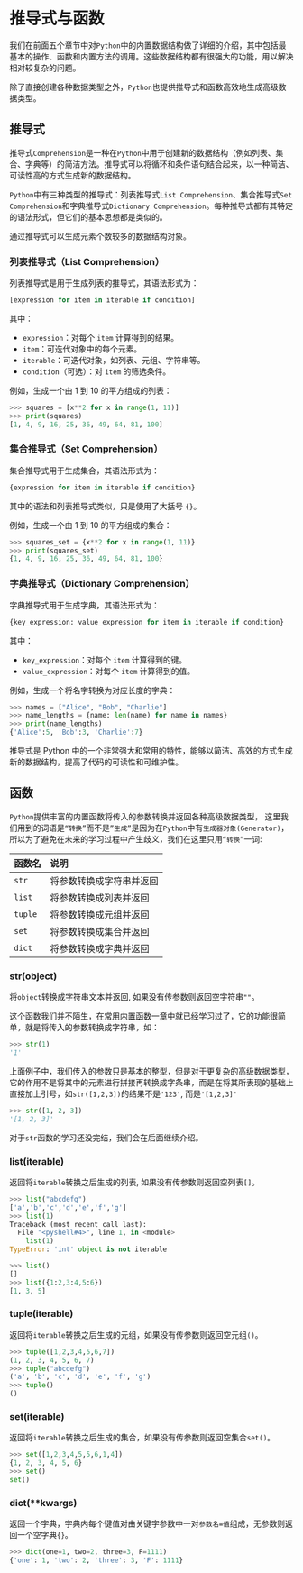 # 推导式与函数

我们在前面五个章节中对`Python`中的内置数据结构做了详细的介绍，其中包括最基本的操作、函数和内置方法的调用。这些数据结构都有很强大的功能，用以解决相对较复杂的问题。

除了直接创建各种数据类型之外，`Python`也提供推导式和函数高效地生成高级数据类型。

## 推导式

推导式`Comprehension`是一种在`Python`中用于创建新的数据结构（例如列表、集合、字典等）的简洁方法。推导式可以将循环和条件语句结合起来，以一种简洁、可读性高的方式生成新的数据结构。

`Python`中有三种类型的推导式：列表推导式`List Comprehension`、集合推导式`Set Comprehension`和字典推导式`Dictionary Comprehension`。每种推导式都有其特定的语法形式，但它们的基本思想都是类似的。

通过推导式可以生成元素个数较多的数据结构对象。

### 列表推导式（List Comprehension）
列表推导式是用于生成列表的推导式，其语法形式为：

```python
[expression for item in iterable if condition]
```
其中：
- `expression`：对每个 `item` 计算得到的结果。
- `item`：可迭代对象中的每个元素。
- `iterable`：可迭代对象，如列表、元组、字符串等。
- `condition`（可选）：对 `item` 的筛选条件。

例如，生成一个由 1 到 10 的平方组成的列表：

```python
>>> squares = [x**2 for x in range(1, 11)]
>>> print(squares)
[1, 4, 9, 16, 25, 36, 49, 64, 81, 100]
```

### 集合推导式（Set Comprehension）

集合推导式用于生成集合，其语法形式为：

```python
{expression for item in iterable if condition}
```

其中的语法和列表推导式类似，只是使用了大括号 `{}`。

例如，生成一个由 1 到 10 的平方组成的集合：
```python
>>> squares_set = {x**2 for x in range(1, 11)}
>>> print(squares_set)
{1, 4, 9, 16, 25, 36, 49, 64, 81, 100}
```

### 字典推导式（Dictionary Comprehension）

字典推导式用于生成字典，其语法形式为：
```python
{key_expression: value_expression for item in iterable if condition}
```
其中：
- `key_expression`：对每个 `item` 计算得到的键。
- `value_expression`：对每个 `item` 计算得到的值。

例如，生成一个将名字转换为对应长度的字典：
```python
>>> names = ["Alice", "Bob", "Charlie"]
>>> name_lengths = {name: len(name) for name in names}
>>> print(name_lengths)
{'Alice':5, 'Bob':3, 'Charlie':7}
```

推导式是 Python 中的一个非常强大和常用的特性，能够以简洁、高效的方式生成新的数据结构，提高了代码的可读性和可维护性。

## 函数

`Python`提供丰富的内置函数将传入的参数转换并返回各种高级数据类型， 这里我们用到的词语是`“转换”`而不是`”生成”`是因为在`Python`中有`生成器对象(Generator)`，所以为了避免在未来的学习过程中产生歧义，我们在这里只用`“转换”`一词:

| 函数名     | 说明           |
|:--------|:-------------|
| `str`   | 将参数转换成字符串并返回 |
| `list`  | 将参数转换成列表并返回  |
| `tuple` | 将参数转换成元组并返回  |
| `set`   | 将参数转换成集合并返回  |
| `dict`  | 将参数转换成字典并返回  |

### str(object)

将`object`转换成字符串文本并返回, 如果没有传参数则返回空字符串`""`。

这个函数我们并不陌生，在[常用内置函数](../06.常用内建函数/常用内建函数.md)一章中就已经学习过了，它的功能很简单，就是将传入的参数转换成字符串，如：

```python
>>> str(1)
'1'
```

上面例子中，我们传入的参数只是基本的整型，但是对于更复杂的高级数据类型，它的作用不是将其中的元素进行拼接再转换成字条串，而是在将其所表现的基础上直接加上引号，如`str([1,2,3])`的结果不是`'123'`, 而是`'[1,2,3]'`

```python
>>> str([1, 2, 3])
'[1, 2, 3]'
```

对于`str`函数的学习还没完结，我们会在后面继续介绍。

### list(iterable)

返回将`iterable`转换之后生成的列表, 如果没有传参数则返回空列表`[]`。

```python
>>> list("abcdefg")
['a','b','c','d','e','f','g']
>>> list(1)
Traceback (most recent call last):
  File "<pyshell#4>", line 1, in <module>
    list(1)
TypeError: 'int' object is not iterable

>>> list()
[]
>>> list({1:2,3:4,5:6})
[1, 3, 5]
```

### tuple(iterable)

返回将`iterable`转换之后生成的元组，如果没有传参数则返回空元组`()`。

```python
>>> tuple([1,2,3,4,5,6,7])
(1, 2, 3, 4, 5, 6, 7)
>>> tuple("abcdefg")
('a', 'b', 'c', 'd', 'e', 'f', 'g')
>>> tuple()
()
```

### set(iterable)

返回将`iterable`转换之后生成的集合，如果没有传参数则返回空集合`set()`。

```python
>>> set([1,2,3,4,5,5,6,1,4])
{1, 2, 3, 4, 5, 6}
>>> set()
set()
```

### dict(**kwargs)

返回一个字典，字典内每个键值对由关键字参数中一对`参数名=值`组成，无参数则返回一个空字典`{}`。

```python
>>> dict(one=1, two=2, three=3, F=1111)
{'one': 1, 'two': 2, 'three': 3, 'F': 1111}
```

<!---
```python
# 执行语句
eval() exec()

# 检查空值
any() all()

# 输入输出
input() print()

# 数学运算
round() abs() divmod() pow()

# 字符与码位转换
chr()/ord()

# 进制转换
bin()/oct()/hex()

# 类型转换
int() float() bool() str() list() tuple() set() dict()

# 批量处理迭代对象
filter() map()
```


### 类型转换

| 函数名   | 功能           |
|-------|--------------|
| int   | 将参数转换成十进制的整数 |
| float | 将参数转换成浮点数    |
| bool  | 将参数回去找成布尔型的值 |


#### float
-->